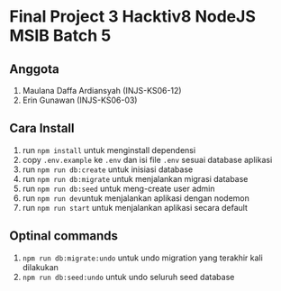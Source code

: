 # Final Project 3 Hacktiv8 NodeJS MSIB Batch 5

## Anggota
1. Maulana Daffa Ardiansyah (INJS-KS06-12)
2. Erin Gunawan (INJS-KS06-03)

## Cara Install
1. run `npm install` untuk menginstall dependensi
2. copy `.env.example` ke `.env` dan isi file `.env` sesuai database aplikasi
3. run `npm run db:create` untuk inisiasi database
4. run `npm run db:migrate` untuk menjalankan migrasi database
5. run `npm run db:seed` untuk meng-create user admin
6. run `npm run dev`untuk menjalankan aplikasi dengan nodemon
7. run `npm run start` untuk menjalankan aplikasi secara default

## Optinal commands
1. `npm run db:migrate:undo` untuk undo migration yang terakhir kali dilakukan
2. `npm run db:seed:undo` untuk undo seluruh seed database